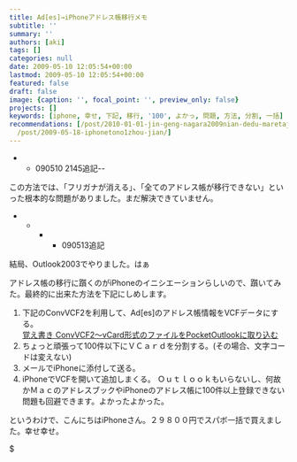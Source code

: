 ```yaml
---
title: Ad[es]→iPhoneアドレス帳移行メモ
subtitle: ''
summary: ''
authors: [aki]
tags: []
categories: null
date: 2009-05-10 12:05:54+00:00
lastmod: 2009-05-10 12:05:54+00:00
featured: false
draft: false
image: {caption: '', focal_point: '', preview_only: false}
projects: []
keywords: [iphone, 幸せ, 下記, 移行, '100', よかっ, 問題, 方法, 分割, 一括]
recommendations: [/post/2010-01-01-jin-geng-nagara2009nian-dedu-maretaji-shi/, /post/2009-05-27-ofeng-lu-deiphone-plus-nikodong-haliang-iyo/,
  /post/2009-05-18-iphonetono1zhou-jian/]
---
```

- 
  - 090510 2145追記--

この方法では、「フリガナが消える」、「全てのアドレス帳が移行できない」といった根本的な問題がありました。まだ解決できていません。

- 
  - 
    - 
      - 090513追記

結局、Outlook2003でやりました。はぁ

アドレス帳の移行に躓くのがiPhoneのイニシエーションらしいので、躓いてみた。最終的に出来た方法を下記にしめします。

1. 下記のConvVCF2を利用して、Ad[es]のアドレス帳情報をVCFデータにする。[  
覚え書き ConvVCF2〜vCard形式のファイルをPocketOutlookに取り込む](http://sia.blog4.fc2.com/blog-entry-399.html)
2. ちょっと頑張って100件以下にＶＣａｒｄを分割する。(その場合、文字コードは変えない)
3. メールでiPhoneに添付して送る。
4. iPhoneでVCFを開いて追加しまくる。
Ｏｕｔｌｏｏｋもいらないし、何故かＭａｃのアドレスブックやiPhoneのアドレス帳に100件以上登録できない問題も回避できます。よかったよかった。

というわけで、こんにちはiPhoneさん。２９８００円でスパボ一括で買えました。幸せ幸せ。

$


